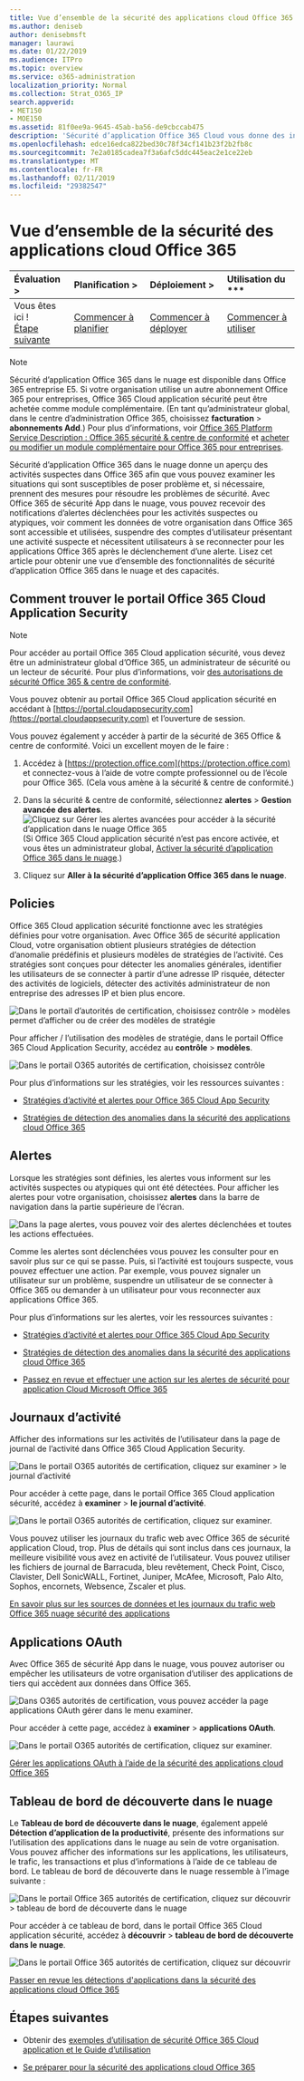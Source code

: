 ```yaml
---
title: Vue d’ensemble de la sécurité des applications cloud Office 365
ms.author: deniseb
author: denisebmsft
manager: laurawi
ms.date: 01/22/2019
ms.audience: ITPro
ms.topic: overview
ms.service: o365-administration
localization_priority: Normal
ms.collection: Strat_O365_IP
search.appverid:
- MET150
- MOE150
ms.assetid: 81f0ee9a-9645-45ab-ba56-de9cbccab475
description: 'Sécurité d’application Office 365 Cloud vous donne des informations sur les activités suspectes dans Office 365 afin que vous pouvez examiner les situations qui sont susceptibles de poser problème et, si nécessaire, prennent des mesures pour résoudre les problèmes de sécurité. '
ms.openlocfilehash: edce16edca822bed30c78f34cf141b23f2b2fb8c
ms.sourcegitcommit: 7e2a0185cadea7f3a6afc5ddc445eac2e1ce22eb
ms.translationtype: MT
ms.contentlocale: fr-FR
ms.lasthandoff: 02/11/2019
ms.locfileid: "29382547"
---
```

# <a name="overview-of-office-365-cloud-app-security"></a>Vue d’ensemble de la sécurité des applications cloud Office 365
  
|Évaluation **\>**|Planification **\>**|Déploiement **\>**|Utilisation du ***|
|:-----|:-----|:-----|:-----|
|Vous êtes ici !  <br/> [Étape suivante](get-ready-for-office-365-cas.md) <br/> |[Commencer à planifier](get-ready-for-office-365-cas.md) <br/> |[Commencer à déployer](turn-on-office-365-cas.md) <br/> |[Commencer à utiliser](utilization-activities-for-ocas.md) <br/> |
   
> [!NOTE]
> Sécurité d’application Office 365 dans le nuage est disponible dans Office 365 entreprise E5. Si votre organisation utilise un autre abonnement Office 365 pour entreprises, Office 365 Cloud application sécurité peut être achetée comme module complémentaire. (En tant qu’administrateur global, dans le centre d’administration Office 365, choisissez **facturation** \> **abonnements Add**.) Pour plus d’informations, voir [Office 365 Platform Service Description : Office 365 sécurité &amp; centre de conformité](https://docs.microsoft.com/office365/servicedescriptions/office-365-platform-service-description/office-365-securitycompliance-center) et [acheter ou modifier un module complémentaire pour Office 365 pour entreprises](https://docs.microsoft.com/office365/admin/subscriptions-and-billing/buy-or-edit-an-add-on). 
  
Sécurité d’application Office 365 dans le nuage donne un aperçu des activités suspectes dans Office 365 afin que vous pouvez examiner les situations qui sont susceptibles de poser problème et, si nécessaire, prennent des mesures pour résoudre les problèmes de sécurité. Avec Office 365 de sécurité App dans le nuage, vous pouvez recevoir des notifications d’alertes déclenchées pour les activités suspectes ou atypiques, voir comment les données de votre organisation dans Office 365 sont accessible et utilisées, suspendre des comptes d’utilisateur présentant une activité suspecte et nécessitent utilisateurs à se reconnecter pour les applications Office 365 après le déclenchement d’une alerte. Lisez cet article pour obtenir une vue d’ensemble des fonctionnalités de sécurité d’application Office 365 dans le nuage et des capacités.
  
    
## <a name="how-to-find-the-office-365-cloud-app-security-portal"></a>Comment trouver le portail Office 365 Cloud Application Security

> [!NOTE]
> Pour accéder au portail Office 365 Cloud application sécurité, vous devez être un administrateur global d’Office 365, un administrateur de sécurité ou un lecteur de sécurité. Pour plus d’informations, voir [des autorisations de sécurité Office 365 &amp; centre de conformité](permissions-in-the-security-and-compliance-center.md). 
  
Vous pouvez obtenir au portail Office 365 Cloud application sécurité en accédant à [https://portal.cloudappsecurity.com](https://portal.cloudappsecurity.com) et l’ouverture de session. 

Vous pouvez également y accéder à partir de la sécurité de 365 Office &amp; centre de conformité. Voici un excellent moyen de le faire :
  
1. Accédez à [https://protection.office.com](https://protection.office.com) et connectez-vous à l’aide de votre compte professionnel ou de l’école pour Office 365. (Cela vous amène à la sécurité &amp; centre de conformité.)
    
2. Dans la sécurité &amp; centre de conformité, sélectionnez **alertes** \> **Gestion avancée des alertes**. <br/>![Cliquez sur Gérer les alertes avancées pour accéder à la sécurité d’application dans le nuage Office 365](media/958632d4-03e3-4ade-8e22-d5509db6fca7.png)<br/>(Si Office 365 Cloud application sécurité n’est pas encore activée, et vous êtes un administrateur global, [Activer la sécurité d’application Office 365 dans le nuage](turn-on-office-365-cas.md).)
    
3. Cliquez sur **Aller à la sécurité d’application Office 365 dans le nuage**. 
    
## <a name="policies"></a>Policies

Office 365 Cloud application sécurité fonctionne avec les stratégies définies pour votre organisation. Avec Office 365 de sécurité application Cloud, votre organisation obtient plusieurs stratégies de détection d’anomalie prédéfinis et plusieurs modèles de stratégies de l’activité. Ces stratégies sont conçues pour détecter les anomalies générales, identifier les utilisateurs de se connecter à partir d’une adresse IP risquée, détecter des activités de logiciels, détecter des activités administrateur de non entreprise des adresses IP et bien plus encore.
  
![Dans le portail d’autorités de certification, choisissez contrôle \> modèles permet d’afficher ou de créer des modèles de stratégie](media/88f615b4-aa8a-480c-b239-323dfcd628e1.png)
  
Pour afficher / l’utilisation des modèles de stratégie, dans le portail Office 365 Cloud Application Security, accédez au **contrôle** \> **modèles**. 
  
![Dans le portail O365 autorités de certification, choisissez contrôle](media/287c2ea9-5172-4697-8e0e-b9ab654105bc.png)
  
Pour plus d’informations sur les stratégies, voir les ressources suivantes :
  
- [Stratégies d’activité et alertes pour Office 365 Cloud App Security](activity-policies-and-alerts.md)
    
- [Stratégies de détection des anomalies dans la sécurité des applications cloud Office 365](anomaly-detection-policies-in-ocas.md)
    
## <a name="alerts"></a>Alertes

Lorsque les stratégies sont définies, les alertes vous informent sur les activités suspectes ou atypiques qui ont été détectées. Pour afficher les alertes pour votre organisation, choisissez **alertes** dans la barre de navigation dans la partie supérieure de l’écran. 
  
![Dans la page alertes, vous pouvez voir des alertes déclenchées et toutes les actions effectuées.](media/3b53d4c9-4b13-435d-8547-8c0f9ae6b914.png)
  
Comme les alertes sont déclenchées vous pouvez les consulter pour en savoir plus sur ce qui se passe. Puis, si l’activité est toujours suspecte, vous pouvez effectuer une action. Par exemple, vous pouvez signaler un utilisateur sur un problème, suspendre un utilisateur de se connecter à Office 365 ou demander à un utilisateur pour vous reconnecter aux applications Office 365.
  
Pour plus d’informations sur les alertes, voir les ressources suivantes :
  
- [Stratégies d’activité et alertes pour Office 365 Cloud App Security](activity-policies-and-alerts.md)
    
- [Stratégies de détection des anomalies dans la sécurité des applications cloud Office 365](anomaly-detection-policies-in-ocas.md)
    
- [Passez en revue et effectuer une action sur les alertes de sécurité pour application Cloud Microsoft Office 365](review-office-365-cas-alerts.md)
    
## <a name="activity-logs"></a>Journaux d’activité

Afficher des informations sur les activités de l’utilisateur dans la page de journal de l’activité dans Office 365 Cloud Application Security.
  
![Dans le portail O365 autorités de certification, cliquez sur examiner \> le journal d’activité](media/ec19e77d-4e11-49fc-ab7c-0e8b0c29c93c.png)
  
Pour accéder à cette page, dans le portail Office 365 Cloud application sécurité, accédez à **examiner** \> **le journal d’activité**. 
  
![Dans le portail O365 autorités de certification, cliquez sur examiner.](media/8c7b87c9-71a6-4952-adb2-185e941ffe9a.png)
  
Vous pouvez utiliser les journaux du trafic web avec Office 365 de sécurité application Cloud, trop. Plus de détails qui sont inclus dans ces journaux, la meilleure visibilité vous avez en activité de l’utilisateur. Vous pouvez utiliser les fichiers de journal de Barracuda, bleu revêtement, Check Point, Cisco, Clavister, Dell SonicWALL, Fortinet, Juniper, McAfee, Microsoft, Palo Alto, Sophos, encornets, Websence, Zscaler et plus.
  
[En savoir plus sur les sources de données et les journaux du trafic web Office 365 nuage sécurité des applications](web-traffic-logs-and-data-sources-for-ocas.md)
  
## <a name="oauth-apps"></a>Applications OAuth

Avec Office 365 de sécurité App dans le nuage, vous pouvez autoriser ou empêcher les utilisateurs de votre organisation d’utiliser des applications de tiers qui accèdent aux données dans Office 365.
  
![Dans O365 autorités de certification, vous pouvez accéder la page applications OAuth gérer dans le menu examiner.](media/78272cda-986f-4b3b-bbbe-8c236c74f5d3.png)
  
Pour accéder à cette page, accédez à **examiner** \> **applications OAuth**. 
  
![Dans le portail O365 autorités de certification, cliquez sur examiner.](media/8c7b87c9-71a6-4952-adb2-185e941ffe9a.png)
  
[Gérer les applications OAuth à l’aide de la sécurité des applications cloud Office 365](manage-app-permissions-in-ocas.md)
  
## <a name="cloud-discovery-dashboard"></a>Tableau de bord de découverte dans le nuage

Le **Tableau de bord de découverte dans le nuage**, également appelé **Détection d’application de la productivité**, présente des informations sur l’utilisation des applications dans le nuage au sein de votre organisation. Vous pouvez afficher des informations sur les applications, les utilisateurs, le trafic, les transactions et plus d’informations à l’aide de ce tableau de bord. Le tableau de bord de découverte dans le nuage ressemble à l’image suivante : 
  
![Dans le portail Office 365 autorités de certification, cliquez sur découvrir \> tableau de bord de découverte dans le nuage](media/61269290-fd82-4d4b-8045-aea1ebc82287.png)
  
Pour accéder à ce tableau de bord, dans le portail Office 365 Cloud application sécurité, accédez à **découvrir** \> **tableau de bord de découverte dans le nuage**. 
  
![Dans le portail Office 365 autorités de certification, cliquez sur découvrir](media/73b5299f-94b5-49dd-a00f-154d188eb2c5.png)
  
[Passer en revue les détections d'applications dans la sécurité des applications cloud Office 365](review-app-discovery-findings-in-ocas.md)
  
## <a name="next-steps"></a>Étapes suivantes

- Obtenir des [exemples d’utilisation de sécurité Office 365 Cloud application et le Guide d’utilisation](https://aka.ms/O365CASGuide)
    
- [Se préparer pour la sécurité des applications cloud Office 365](get-ready-for-office-365-cas.md)
    

